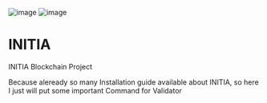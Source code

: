 ![image](https://github.com/dedek168/INITIA/assets/136783037/0852ed15-f1b3-4d5d-9509-d0a1293929dd)
![image](https://github.com/dedek168/INITIA/assets/136783037/0852ed15-f1b3-4d5d-9509-d0a1293929dd)

# INITIA
INITIA Blockchain Project

Because aleready so many Installation guide available about INITIA, so here I just will put some important Command for Validator 
